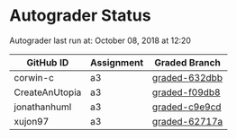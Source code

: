 # Autograder Status
Autograder last run at: October 08, 2018 at 12:20

| GitHub ID | Assignment | Graded Branch |
|-----------|------------|---------------|
| corwin-c | a3 | [graded-632dbb](https://github.com/Fall2018COMP401-001/a3-corwin-c/tree/graded-632dbb) | 
| CreateAnUtopia | a3 | [graded-f09db8](https://github.com/Fall2018COMP401-001/a3-CreateAnUtopia/tree/graded-f09db8) | 
| jonathanhuml | a3 | [graded-c9e9cd](https://github.com/Fall2018COMP401-001/a3-jonathanhuml/tree/graded-c9e9cd) | 
| xujon97 | a3 | [graded-62717a](https://github.com/Fall2018COMP401-001/a3-xujon97/tree/graded-62717a) | 
